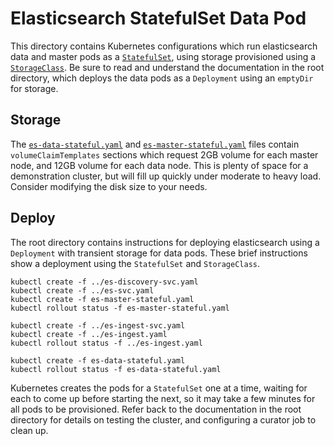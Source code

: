 # Elasticsearch StatefulSet Data Pod

This directory contains Kubernetes configurations which run elasticsearch data and master pods as a [`StatefulSet`](https://kubernetes.io/docs/concepts/abstractions/controllers/statefulsets/), using storage provisioned using a [`StorageClass`](http://blog.kubernetes.io/2016/10/dynamic-provisioning-and-storage-in-kubernetes.html). Be sure to read and understand the documentation in the root directory, which deploys the data pods as a `Deployment` using an `emptyDir` for storage.

## Storage

The [`es-data-stateful.yaml`](es-data-stateful.yaml) and [`es-master-stateful.yaml`](es-master-stateful.yaml) files contain `volumeClaimTemplates` sections which request 2GB volume for each master node, and 12GB volume for each data node. This is plenty of space for a demonstration cluster, but will fill up quickly under moderate to heavy load. Consider modifying the disk size to your needs.

## Deploy
The root directory contains instructions for deploying elasticsearch using a `Deployment` with transient storage for data pods. These brief instructions show a deployment using the `StatefulSet` and `StorageClass`.

```
kubectl create -f ../es-discovery-svc.yaml
kubectl create -f ../es-svc.yaml
kubectl create -f es-master-stateful.yaml
kubectl rollout status -f es-master-stateful.yaml

kubectl create -f ../es-ingest-svc.yaml
kubectl create -f ../es-ingest.yaml
kubectl rollout status -f ../es-ingest.yaml

kubectl create -f es-data-stateful.yaml
kubectl rollout status -f es-data-stateful.yaml
```

Kubernetes creates the pods for a `StatefulSet` one at a time, waiting for each to come up before starting the next, so it may take a few minutes for all pods to be provisioned. Refer back to the documentation in the root directory for details on testing the cluster, and configuring a curator job to clean up.
